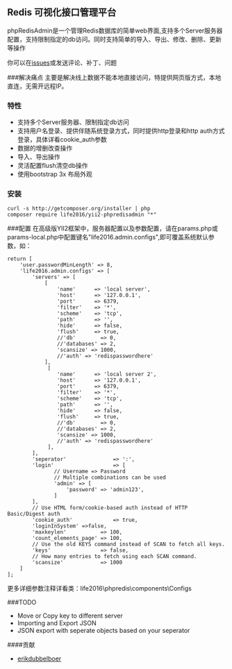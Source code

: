 ## Redis  可视化接口管理平台
phpRedisAdmin是一个管理Redis数据库的简单web界面,支持多个Server服务器配置，支持限制指定的db访问。同时支持简单的导入、导出、修改、删除、更新等操作

你可以在[issues](https://github.com/ran1990/yii2-phpRedisAdmin/issues)或发送评论、补丁、问题

###解决痛点
主要是解决线上数据不能本地直接访问，特提供网页版方式，本地直连，无需开远程IP。

### 特性
*  支持多个Server服务器、限制指定db访问
*  支持用户名登录、提供伴随系统登录方式，同时提供http登录和http auth方式登录，具体详看cookie_auth参数
*  数据的增删改查操作
*  导入、导出操作
*  灵活配置flush清空db操作
*  使用bootstrap 3x 布局外观

### 安装
```
curl -s http://getcomposer.org/installer | php
composer require life2016/yii2-phpredisadmin "*"
```
###配置
在高级版YII2框架中，服务器配置以及参数配置，请在params.php或params-local.php中配置键名"life2016.admin.configs",即可覆盖系统默认参数，如：
```
return [
    'user.passwordMinLength' => 8,
    'life2016.admin.configs' => [
        'servers' => [
            [
                'name'      => 'local server',
                'host'      => '127.0.0.1',
                'port'      => 6379,
                'filter'    => '*',
                'scheme'    => 'tcp', 
                'path'      => '', 
                'hide'      => false, 
                'flush'     => true,
                //'db'        => 0,
                //'databases' => 2,
                'scansize' => 1000,
                //'auth' => 'redispasswordhere'
            ],
             [
                'name'      => 'local server 2',
                'host'      => '127.0.0.1',
                'port'      => 6379,
                'filter'    => '*',
                'scheme'    => 'tcp', 
                'path'      => '', 
                'hide'      => false, 
                'flush'     => true,
                //'db'        => 0,
                //'databases' => 2,
                'scansize' => 1000,
                //'auth' => 'redispasswordhere'
             ],
        ],
        'seperator'               => ':',
        'login'                   => [
               // Username => Password
               // Multiple combinations can be used
               'admin' => [
                   'password' => 'admin123',
               ]
        ],
        // Use HTML form/cookie-based auth instead of HTTP Basic/Digest auth
        'cookie_auth'             => true,
        'loginInSystem' =>false,
        'maxkeylen'           => 100,
        'count_elements_page' => 100,
        // Use the old KEYS command instead of SCAN to fetch all keys.
        'keys'                => false,
        // How many entries to fetch using each SCAN command.
        'scansize'            => 1000
    ]
];
```
更多详细参数注释详看类：life2016\phpredis\components\Configs

###TODO

* Move or Copy key to different server
* Importing and Export JSON
* JSON export with seperate objects based on your seperator

####贡献
* [erikdubbelboer](https://github.com/erikdubbelboer/phpRedisAdmin/)

